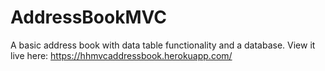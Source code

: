 # AddressBookMVC
 A basic address book with data table functionality and a database.
 View it live here: https://hhmvcaddressbook.herokuapp.com/
